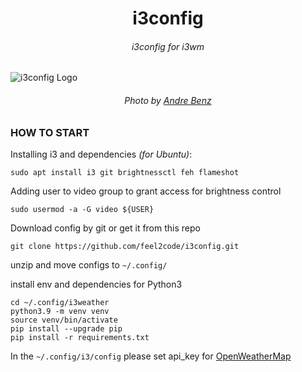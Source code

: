 <h1 align="center">i3config</h1>
<h6 align="center">i3config for i3wm</h6>

![i3config Logo](https://repository-images.githubusercontent.com/566505848/3c990789-b8ff-40da-a578-0bb185668f18)
<h6 align="center">Photo by <a href="https://unsplash.com/@trapnation">Andre Benz</a></h6>

### HOW TO START 

Installing i3 and dependencies _(for Ubuntu)_:

`sudo apt install i3 git brightnessctl feh flameshot`

Adding user to video group to grant access for brightness control

```sudo usermod -a -G video ${USER}```

Download config by git or get it from this repo

```git clone https://github.com/feel2code/i3config.git```

unzip and move configs to `~/.config/`

install env and dependencies for Python3
```
cd ~/.config/i3weather
python3.9 -m venv venv
source venv/bin/activate
pip install --upgrade pip
pip install -r requirements.txt
```

In the `~/.config/i3/config` please set api_key for [OpenWeatherMap]

[OpenWeatherMap]: https://home.openweathermap.org/users/sign_up
